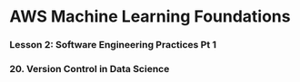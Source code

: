 # AWS Machine Learning Foundations 

### Lesson 2: Software Engineering Practices Pt 1

### 20. Version Control in Data Science 

